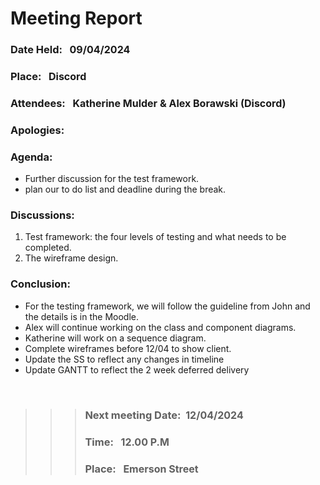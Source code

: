 # Meeting Report

### Date Held: &nbsp; <font size = "3">09/04/2024</font>
### Place: &nbsp; <font size = "3"> Discord</font>
### Attendees: &nbsp; <font size = "3"> Katherine Mulder & Alex Borawski (Discord)</font>
### Apologies: &nbsp; <font size = "3">  </font>

### Agenda: 

   * Further discussion for the test framework.
   * plan our to do list and deadline during the break.
   

### Discussions: 
1. Test framework: the four levels of testing and what needs to be completed.
2. The wireframe design.


   

### Conclusion: &nbsp; 


* For the testing framework, we will follow the guideline from John and the details is in the Moodle.
* Alex will continue working on the class and component diagrams.
* Katherine will work on a sequence diagram.
* Complete wireframes before 12/04 to show client.
* Update the SS to reflect any changes in timeline
* Update GANTT to reflect the 2 week deferred delivery

<br>


>>>### Next meeting Date:&nbsp; <font size = "3">12/04/2024 </font>
>>>### Time: &nbsp; <font size = "3">12.00 P.M </font>				
>>>### Place:  &nbsp; <font size = "3">Emerson Street</font>

